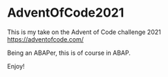 # AdventOfCode2021
This is my take on the Advent of Code challenge 2021 https://adventofcode.com/

Being an ABAPer, this is of course in ABAP.

Enjoy!
